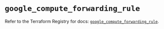 # `google_compute_forwarding_rule`

Refer to the Terraform Registry for docs: [`google_compute_forwarding_rule`](https://registry.terraform.io/providers/hashicorp/google/4.85.0/docs/resources/compute_forwarding_rule).
